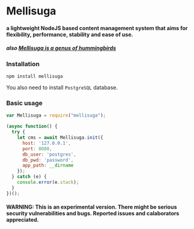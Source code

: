 # Mellisuga #

#### a lightweight NodeJS based content management system that aims for flexibility, performance, stability and ease of use. ####

##### also [Mellisuga is a genus of hummingbirds](https://github.com/user/repo/blob/branch/other_file.md) #####



### Installation ###

`npm install mellisuga`

You also need to install `PostgreSQL` database.

### Basic usage ###

```javascript
var Mellisuga = require("mellisuga");

(async function() {
  try {
    let cms = await Mellisuga.init({
      host: '127.0.0.1',
      port: 8080,
      db_user: 'postgres',
      db_pwd: 'password',
      app_path: __dirname
    });
  } catch (e) {
    console.error(e.stack);
  }
})();
```

#### WARNING: This is an experimental version. There might be serious security vulnerabilities and bugs. Reported issues and calaborators appreciated. ####
